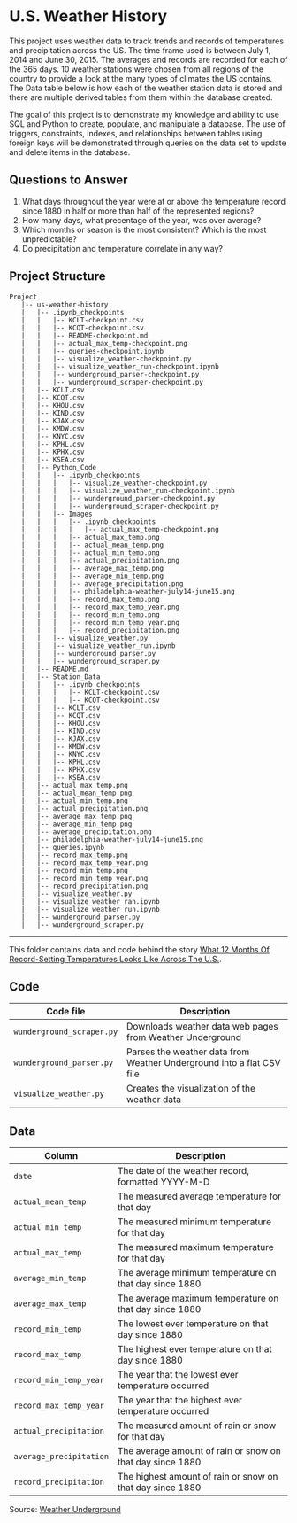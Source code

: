 # U.S. Weather History

This project uses weather data to track trends and records of temperatures and precipitation across the US. The time frame used is between July 1, 2014 and June 30, 2015. The averages and records are recorded for each of the 365 days. 10 weather stations were chosen from all regions of the country to provide a look at the many types of climates the US contains. The Data table below is how each of the weather station data is stored and there are multiple derived tables from them within the database created. 

The goal of this project is to demonstrate my knowledge and ability to use SQL and Python to create, populate, and manipulate a database. The use of triggers, constraints, indexes, and relationships between tables using foreign keys will be demonstrated through queries on the data set to update and delete items in the database.

## Questions to Answer
1. What days throughout the year were at or above the temperature record since 1880 in half or more than half of the represented regions?
2. How many days, what precentage of the year, was over average?
3. Which months or season is the most consistent? Which is the most unpredictable?
4. Do precipitation and temperature correlate in any way?

## Project Structure
```
Project
   |-- us-weather-history
   |   |-- .ipynb_checkpoints
   |   |   |-- KCLT-checkpoint.csv
   |   |   |-- KCQT-checkpoint.csv
   |   |   |-- README-checkpoint.md
   |   |   |-- actual_max_temp-checkpoint.png
   |   |   |-- queries-checkpoint.ipynb
   |   |   |-- visualize_weather-checkpoint.py
   |   |   |-- visualize_weather_run-checkpoint.ipynb
   |   |   |-- wunderground_parser-checkpoint.py
   |   |   |-- wunderground_scraper-checkpoint.py
   |   |-- KCLT.csv
   |   |-- KCQT.csv
   |   |-- KHOU.csv
   |   |-- KIND.csv
   |   |-- KJAX.csv
   |   |-- KMDW.csv
   |   |-- KNYC.csv
   |   |-- KPHL.csv
   |   |-- KPHX.csv
   |   |-- KSEA.csv
   |   |-- Python_Code
   |   |   |-- .ipynb_checkpoints
   |   |   |   |-- visualize_weather-checkpoint.py
   |   |   |   |-- visualize_weather_run-checkpoint.ipynb
   |   |   |   |-- wunderground_parser-checkpoint.py
   |   |   |   |-- wunderground_scraper-checkpoint.py
   |   |   |-- Images
   |   |   |   |-- .ipynb_checkpoints
   |   |   |   |   |-- actual_max_temp-checkpoint.png
   |   |   |   |-- actual_max_temp.png
   |   |   |   |-- actual_mean_temp.png
   |   |   |   |-- actual_min_temp.png
   |   |   |   |-- actual_precipitation.png
   |   |   |   |-- average_max_temp.png
   |   |   |   |-- average_min_temp.png
   |   |   |   |-- average_precipitation.png
   |   |   |   |-- philadelphia-weather-july14-june15.png
   |   |   |   |-- record_max_temp.png
   |   |   |   |-- record_max_temp_year.png
   |   |   |   |-- record_min_temp.png
   |   |   |   |-- record_min_temp_year.png
   |   |   |   |-- record_precipitation.png
   |   |   |-- visualize_weather.py
   |   |   |-- visualize_weather_run.ipynb
   |   |   |-- wunderground_parser.py
   |   |   |-- wunderground_scraper.py
   |   |-- README.md
   |   |-- Station_Data
   |   |   |-- .ipynb_checkpoints
   |   |   |   |-- KCLT-checkpoint.csv
   |   |   |   |-- KCQT-checkpoint.csv
   |   |   |-- KCLT.csv
   |   |   |-- KCQT.csv
   |   |   |-- KHOU.csv
   |   |   |-- KIND.csv
   |   |   |-- KJAX.csv
   |   |   |-- KMDW.csv
   |   |   |-- KNYC.csv
   |   |   |-- KPHL.csv
   |   |   |-- KPHX.csv
   |   |   |-- KSEA.csv
   |   |-- actual_max_temp.png
   |   |-- actual_mean_temp.png
   |   |-- actual_min_temp.png
   |   |-- actual_precipitation.png
   |   |-- average_max_temp.png
   |   |-- average_min_temp.png
   |   |-- average_precipitation.png
   |   |-- philadelphia-weather-july14-june15.png
   |   |-- queries.ipynb
   |   |-- record_max_temp.png
   |   |-- record_max_temp_year.png
   |   |-- record_min_temp.png
   |   |-- record_min_temp_year.png
   |   |-- record_precipitation.png
   |   |-- visualize_weather.py
   |   |-- visualize_weather_ran.ipynb
   |   |-- visualize_weather_run.ipynb
   |   |-- wunderground_parser.py
   |   |-- wunderground_scraper.py
   ```

-------------

This folder contains data and code behind the story [What 12 Months Of Record-Setting Temperatures Looks Like Across The U.S.](http://fivethirtyeight.com/features/what-12-months-of-record-setting-temperatures-looks-like-across-the-u-s/).

## Code

Code file | Description
---|---------
`wunderground_scraper.py` | Downloads weather data web pages from Weather Underground
`wunderground_parser.py` | Parses the weather data from Weather Underground into a flat CSV file
`visualize_weather.py` | Creates the visualization of the weather data

## Data

Column | Description
---|---------
`date` | The date of the weather record, formatted YYYY-M-D
`actual_mean_temp` | The measured average temperature for that day
`actual_min_temp` | The measured minimum temperature for that day
`actual_max_temp` | The measured maximum temperature for that day
`average_min_temp` | The average minimum temperature on that day since 1880
`average_max_temp` | The average maximum temperature on that day since 1880
`record_min_temp` | The lowest ever temperature on that day since 1880
`record_max_temp` | The highest ever temperature on that day since 1880
`record_min_temp_year` | The year that the lowest ever temperature occurred
`record_max_temp_year` | The year that the highest ever temperature occurred
`actual_precipitation` | The measured amount of rain or snow for that day
`average_precipitation` | The average amount of rain or snow on that day since 1880
`record_precipitation` | The highest amount of rain or snow on that day since 1880

Source: [Weather Underground](http://wunderground.com)

